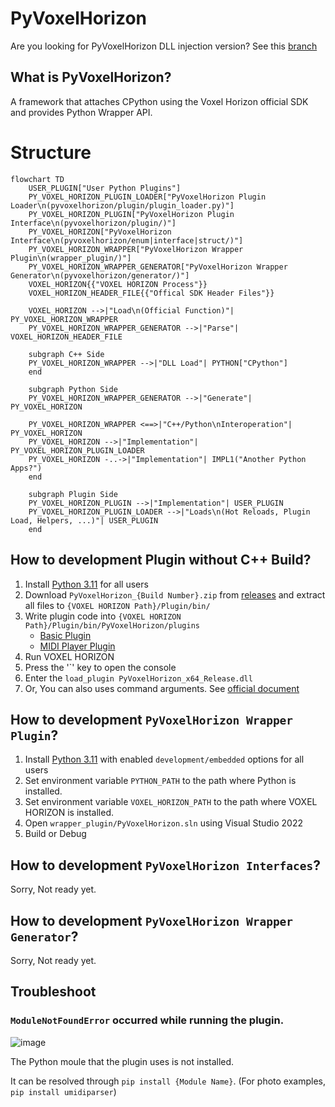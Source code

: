 # PyVoxelHorizon
Are you looking for PyVoxelHorizon DLL injection version? See this [branch](https://github.com/devjeonghwan/PyVoxelHorizon/tree/injection_version) 

## What is PyVoxelHorizon?
A framework that attaches CPython using the Voxel Horizon official SDK and provides Python Wrapper API.

# Structure
```mermaid
flowchart TD
    USER_PLUGIN["User Python Plugins"]
    PY_VOXEL_HORIZON_PLUGIN_LOADER["PyVoxelHorizon Plugin Loader\n(pyvoxelhorizon/plugin/plugin_loader.py)"]
    PY_VOXEL_HORIZON_PLUGIN["PyVoxelHorizon Plugin Interface\n(pyvoxelhorizon/plugin/)"]
    PY_VOXEL_HORIZON["PyVoxelHorizon Interface\n(pyvoxelhorizon/enum|interface|struct/)"]
    PY_VOXEL_HORIZON_WRAPPER["PyVoxelHorizon Wrapper Plugin\n(wrapper_plugin/)"]
    PY_VOXEL_HORIZON_WRAPPER_GENERATOR["PyVoxelHorizon Wrapper Generator\n(pyvoxelhorizon/generator/)"]
    VOXEL_HORIZON{{"VOXEL HORIZON Process"}}
    VOXEL_HORIZON_HEADER_FILE{{"Offical SDK Header Files"}}
    
    VOXEL_HORIZON -->|"Load\n(Official Function)"| PY_VOXEL_HORIZON_WRAPPER
    PY_VOXEL_HORIZON_WRAPPER_GENERATOR -->|"Parse"| VOXEL_HORIZON_HEADER_FILE

    subgraph C++ Side
    PY_VOXEL_HORIZON_WRAPPER -->|"DLL Load"| PYTHON["CPython"]
    end
    
    subgraph Python Side
    PY_VOXEL_HORIZON_WRAPPER_GENERATOR -->|"Generate"| PY_VOXEL_HORIZON

    PY_VOXEL_HORIZON_WRAPPER <==>|"C++/Python\nInteroperation"| PY_VOXEL_HORIZON
    PY_VOXEL_HORIZON -->|"Implementation"| PY_VOXEL_HORIZON_PLUGIN_LOADER
    PY_VOXEL_HORIZON -..->|"Implementation"| IMPL1("Another Python Apps?")
    end

    subgraph Plugin Side
    PY_VOXEL_HORIZON_PLUGIN -->|"Implementation"| USER_PLUGIN
    PY_VOXEL_HORIZON_PLUGIN_LOADER -->|"Loads\n(Hot Reloads, Plugin Load, Helpers, ...)"| USER_PLUGIN
    end
```

## How to development Plugin without C++ Build?
1. Install [Python 3.11](https://www.python.org/downloads/release/python-3110/) for all users
2. Download `PyVoxelHorizon_{Build Number}.zip` from [releases](https://github.com/devjeonghwan/PyVoxelHorizon/releases) and extract all files to `{VOXEL HORIZON Path}/Plugin/bin/`
3. Write plugin code into `{VOXEL HORIZON Path}/Plugin/bin/PyVoxelHorizon/plugins`
    - [Basic Plugin](sample/basic_plugin.py)
    - [MIDI Player Plugin](sample/midi_example_plugin.py)
4. Run VOXEL HORIZON
5. Press the '`' key to open the console
6. Enter the `load_plugin PyVoxelHorizon_x64_Release.dll`
7. Or, You can also uses command arguments. See [official document](https://github.com/megayuchi/VH_SDK)

## How to development `PyVoxelHorizon Wrapper Plugin`?
1. Install [Python 3.11](https://www.python.org/downloads/release/python-3110/) with enabled `development/embedded` options for all users
2. Set environment variable `PYTHON_PATH` to the path where Python is installed.
3. Set environment variable `VOXEL_HORIZON_PATH` to the path where VOXEL HORIZON is installed.
4. Open `wrapper_plugin/PyVoxelHorizon.sln` using Visual Studio 2022
5. Build or Debug

## How to development `PyVoxelHorizon Interfaces`?
Sorry, Not ready yet.

## How to development `PyVoxelHorizon Wrapper Generator`?
Sorry, Not ready yet.

## Troubleshoot
### `ModuleNotFoundError` occurred while running the plugin.
![image](https://github.com/devjeonghwan/PyVoxelHorizon/assets/13144936/22c625b8-d322-4723-815c-ced231e2efab)

The Python moule that the plugin uses is not installed.

It can be resolved through `pip install {Module Name}`. (For photo examples, `pip install umidiparser`)
